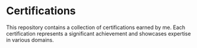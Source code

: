 # Certifications

This repository contains a collection of certifications earned by me. 
Each certification represents a significant achievement and showcases expertise in various domains.

